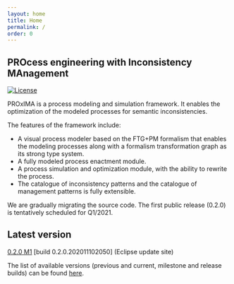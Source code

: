 ```yaml
---
layout: home
title: Home
permalink: /
order: 0
---
```


## **PRO**cess engineering with **I**nconsistency **MA**nagement

[![License](https://img.shields.io/badge/License-EPL--2.0-ce03fc.svg)](https://opensource.org/licenses/EPL-2.0)

PROxIMA is a process modeling and simulation framework. It enables the optimization of the modeled processes for semantic inconsistencies.

The features of the framework include:
 -  A visual process modeler based on the FTG+PM formalism that enables the modeling processes along with a formalism transformation graph as its strong type system.
 -  A fully modeled process enactment module.
 -  A process simulation and optimization module, with the ability to rewrite the process.
 -  The catalogue of inconsistency patterns and the catalogue of management patterns is fully extensible.


We are gradually migrating the source code. The first public release (0.2.0) is tentatively scheduled for Q1/2021.

## Latest version

[0.2.0 M1](https://raw.githubusercontent.com/proxima-tools/proxima-tools.github.io/main/updates/milestones/0.2.0M1) [build 0.2.0.202011102050] (Eclipse update site)

The list of available versions (previous and current, milestone and release builds) can be found [here](/releases).